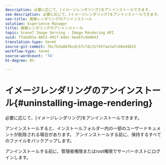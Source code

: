 ```yaml
---
description: 必要に応じて、[イメージレンダリング]をアンインストールできます。
seo-description: 必要に応じて、[イメージレンダリング]をアンインストールできます。
seo-title: 画像レンダリングのアンインストール
solution: Experience Manager
title: 画像レンダリングのアンインストール
topic: Scene7 Image Serving - Image Rendering API
uuid: ffabd01e-8653-491f-bddc-4ea6fcde0b43
translation-type: tm+mt
source-git-commit: 7bc7b3a86fbcdc57cfdc31745fae3afc06e44b15
workflow-type: tm+mt
source-wordcount: '74'
ht-degree: 0%

---
```



# イメージレンダリングのアンインストール{#uninstalling-image-rendering}

必要に応じて、[イメージレンダリング]をアンインストールできます。

アンインストールすると、インストールフォルダー内の一部のユーザードキュメントが削除される場合があります。 アンインストールする前に、保持するすべてのファイルをバックアップします。

アンインストールする前に、管理者権限またはroot権限でサーバーホストにログインします。
